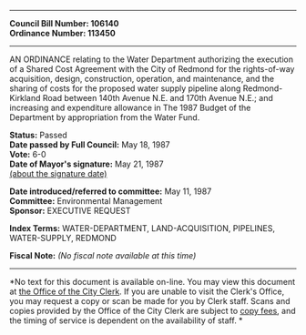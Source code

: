 * * * * *  
  
**Council Bill Number: [](#h0)[](#h2)106140**   
**Ordinance Number: 113450**  
  
* * * * *  
  
AN ORDINANCE relating to the Water Department authorizing the execution of a Shared Cost Agreement with the City of Redmond for the rights-of-way acquisition, design, construction, operation, and maintenance, and the sharing of costs for the proposed water supply pipeline along Redmond-Kirkland Road between 140th Avenue N.E. and 170th Avenue N.E.; and increasing and expenditure allowance in The 1987 Budget of the Department by appropriation from the Water Fund.  
  
**Status:** Passed   
**Date passed by Full Council:** May 18, 1987   
**Vote:** 6-0   
**Date of Mayor's signature:** May 21, 1987   
[(about the signature date)](/~public/approvaldate.htm)   
  
  
**Date introduced/referred to committee:** May 11, 1987   
**Committee:** Environmental Management   
**Sponsor:** EXECUTIVE REQUEST   
  
**Index Terms:** WATER-DEPARTMENT, LAND-ACQUISITION, PIPELINES, WATER-SUPPLY, REDMOND  
  
**Fiscal Note:** *(No fiscal note available at this time)*  
  
* * * * *  
  
*No text for this document is available on-line. You may view this document at [the Office of the City Clerk](http://www.seattle.gov/leg/clerk/contactUs.htm). If you are unable to visit the Clerk's Office, you may request a copy or scan be made for you by Clerk staff. Scans and copies provided by the Office of the City Clerk are subject to [copy fees](http://clerk.seattle.gov/~public/clerkfees.htm), and the timing of service is dependent on the availability of staff. *  
  
  
